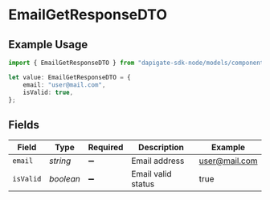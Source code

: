 # EmailGetResponseDTO

## Example Usage

```typescript
import { EmailGetResponseDTO } from "dapigate-sdk-node/models/components";

let value: EmailGetResponseDTO = {
	email: "user@mail.com",
	isValid: true,
};
```

## Fields

| Field     | Type      | Required           | Description        | Example       |
| --------- | --------- | ------------------ | ------------------ | ------------- |
| `email`   | _string_  | :heavy_minus_sign: | Email address      | user@mail.com |
| `isValid` | _boolean_ | :heavy_minus_sign: | Email valid status | true          |
